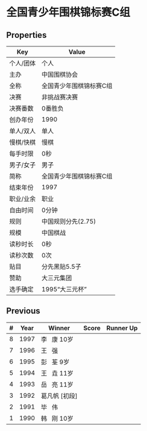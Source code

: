 # 全国青少年围棋锦标赛C组

## Properties

| Key | Value |
| --- | ----- |
| 个人/团体 | 个人 |
| 主办 | 中国围棋协会 |
| 全称 | 全国青少年围棋锦标赛C组 |
| 决赛 | 非挑战赛决赛 |
| 决赛番数 | 0番胜负 |
| 创办年份 | 1990 |
| 单人/双人 | 单人 |
| 慢棋/快棋 | 慢棋 |
| 每手时限 | 0秒 |
| 男子/女子 | 男子 |
| 简称 | 全国青少年围棋锦标赛C组 |
| 结束年份 | 1997 |
| 职业/业余 | 职业 |
| 自由时间 | 0分钟 |
| 规则 | 中国规则分先(2.75) |
| 规模 | 中国棋战 |
| 读秒时长 | 0秒 |
| 读秒次数 | 0次 |
| 贴目 | 分先黑贴5.5子 |
| 赞助 | 大三元集团 |
| 选手确定 | 1995“大三元杯” |

## Previous

| # | Year | Winner | Score | Runner Up |
| --- | --- | --- | --- | --- |
| 8 | 1997 | 李   康 10岁 |  |  |
| 7 | 1996 | 王   强 |  |  |
| 6 | 1995 | 彭   荃 9岁 |  |  |
| 5 | 1994 | 王   垚 11岁 |  |  |
| 4 | 1993 | 岳   亮 11岁 |  |  |
| 3 | 1992 | 葛凡帆 [初段] |  |  |
| 2 | 1991 | 毕   伟 |  |  |
| 1 | 1990 | 韩   刚 10岁 |  |  |

